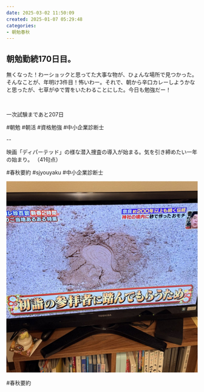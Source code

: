 ```yaml
---
date: 2025-03-02 11:50:09
created: 2025-01-07 05:29:48
categories:
- 朝勉春秋
---
```


## 朝勉勤続170日目。

無くなった！わーショックと思ってた大事な物が、ひょんな場所で見つかった。そんなことが、年明け3件目！怖いわー。それで、朝から辛口カレーしようかなと思ったが、七草がゆで胃をいたわることにした。今日も勉強だー！

<br>

一次試験まであと207日

#朝勉 #朝活 #資格勉強 #中小企業診断士

\--

映画「ディパーテッド」の様な潜入捜査の導入が始まる。気を引き締めたい一年の始まり。 （41句点）

#春秋要約 #sjyouyaku #中小企業診断士

  

![](Files/Ggo39fbbcAARpt8.jpg)  

#春秋要約
